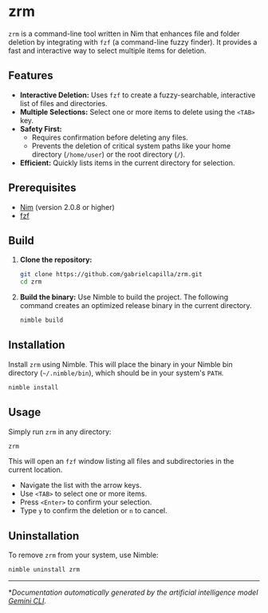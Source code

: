 # zrm

`zrm` is a command-line tool written in Nim that enhances file and folder deletion by integrating with `fzf` (a command-line fuzzy finder). It provides a fast and interactive way to select multiple items for deletion.

## Features

-   **Interactive Deletion:** Uses `fzf` to create a fuzzy-searchable, interactive list of files and directories.
-   **Multiple Selections:** Select one or more items to delete using the `<TAB>` key.
-   **Safety First:**
    -   Requires confirmation before deleting any files.
    -   Prevents the deletion of critical system paths like your home directory (`/home/user`) or the root directory (`/`).
-   **Efficient:** Quickly lists items in the current directory for selection.

## Prerequisites

-   [Nim](https://nim-lang.org/install.html) (version 2.0.8 or higher)
-   [fzf](https://github.com/junegunn/fzf#installation)

## Build

1.  **Clone the repository:**
    ```sh
    git clone https://github.com/gabrielcapilla/zrm.git
    cd zrm
    ```

2.  **Build the binary:**
    Use Nimble to build the project. The following command creates an optimized release binary in the current directory.
    ```sh
    nimble build
    ```

## Installation

Install `zrm` using Nimble. This will place the binary in your Nimble bin directory (`~/.nimble/bin`), which should be in your system's `PATH`.

```sh
nimble install
```

## Usage

Simply run `zrm` in any directory:

```sh
zrm
```

This will open an `fzf` window listing all files and subdirectories in the current location.

-   Navigate the list with the arrow keys.
-   Use `<TAB>` to select one or more items.
-   Press `<Enter>` to confirm your selection.
-   Type `y` to confirm the deletion or `n` to cancel.

## Uninstallation

To remove `zrm` from your system, use Nimble:

```sh
nimble uninstall zrm
```

---

**Documentation automatically generated by the artificial intelligence model [Gemini CLI](https://github.com/google-gemini/gemini-cli).*
